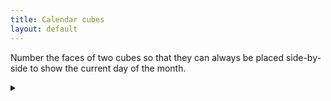 ```yaml
---
title: Calendar cubes
layout: default
---
```


Number the faces of two cubes so that they can always be placed side-by-side
to show the current day of the month.

<details><summary></summary>

We need to be able to represent all numbers for 01 to 31.

0, 1 and 2 need to be paired with every number hence need to be on both cubes.
The remaining numbers don't need to be paired with each other, thus can be
placed on either of the cubes.

This leaves us 6 remaining faces, but we have 7 remaining numbers. We can
take advantage of the fact that the same face can represent both 6 and 9 by
placing the face upside down.

Thus the following layout works:

* Cube 1: 0, 1, 2, 3, 4, 5
* Cube 2: 0, 1, 2, 6/9, 7, 8

</details>

